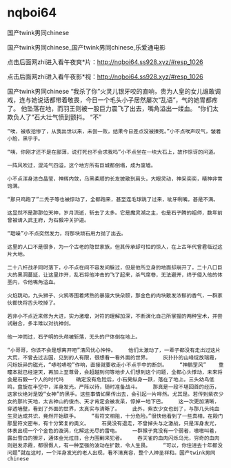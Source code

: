 # nqboi64
国产twink男同chinese

国产twink男同chinese_国产twink男同chinese,乐爱通电影

点击后面网zhi进入看午夜爽*片：http://nqboi64.ss928.xyz/#resp_1026

点击后面网zhi进入看午夜影*视：http://nqboi64.ss928.xyz/#resp_1026

国产twink男同chinese    “我杀了你”火灵儿银牙咬的直响，贵为人皇的女儿谁敢调戏，连与她说话都带着敬畏，今日一个毛头小子居然屡次“乱语”，气的她胃都疼了。    他坠落在地，而羽王则被一股巨力震飞了出去，嘴角溢出一缕血。    “你们太欺负人了”石大壮气愤到颤抖。    “不”

    “唉，被收拾惨了，从我出世以来，未尝一败，结果今日差点没被揍死。”小不点唉声叹气，皱着小脸，黑乎乎。

    “咦，你刚才还不是在鄙薄，说打死也不会求我吗”小不点坐在一块大石上，故作惊讶的问道。

    一阵风吹过，混沌气四溢，这个地方所有巨城都倒塌，成为废墟。

    小不点浑身洁白晶莹，神辉内敛，乌黑柔顺的长发披散到肩头，大眼灵动，神采奕奕，精神非常饱满。

    “那只鸡跑了”二秃子等也被惊动了，全都跑来，甚至连毛球跳了过来，呲牙咧嘴，甚是不满。

    这显然不是那那位天神，岁月流逝，斩去了太多。它是魔灵湖之主，也是石子腾的祖师，数年前曾被请入武王府，为石毅冲关护道。

    “聒噪”小不点突然发力，将那块顽石用力抛了出去。

    这里的人口不是很多，为一个古老的隐世家族，但其传承却可怕的惊人，在上古年代曾君临过这片大地。

    二十八杆战矛同时落下，小不点在间不容发间躲过，但是他所立身的地面却崩开了，二十八口巨大的黑洞蔓延，让这里炸开，乱石将他冲击的飞了起来，杀气席卷，无法避开，终于侵入他的体垩内，令他嘴角溢血。

    火焰跳动，九头狮子、火鸦等围着烤熟的暴猿大快朵颐，那金色的肉块散发浓郁的香气，一群家伙都快将舌头咬掉了。

    若非小不点近来修为大进，实力激增，对符的理解加深，不断演化自己所掌握的两种宝术，并尝试融合，多半难以对抗神剑。

    他一冲而过，石子明的头颅被斩落，无头的尸体倒在地上。

    “小哥哥，你该不会是想离开吧”清风忧心忡忡。    他们太激动了，一辈子都没有走出过这片大荒，不曾去过古国，见到的人有限，很想看一看外面的世界。    灰扑扑的山峰绽放瑞霞，闪烁妖异的磁光，“哧啦哧啦”作响，直接就要收走小不点手中的断剑。    “神鹏罡风”    重瞳本就已经逆天，再加上至尊骨，会超越到何等地步人们想到这个问题，全都心头悸动，未来将会是石毅一个人的时代吗    确定没有危险后，小石昊纵身一跃，落在了地上。三头幼鸟低鸣，盘旋在半空中，浑身发光，严阵以待，随时准备战斗。    那真是一段不堪回首的经历，这家伙绝对是毁“女神”的黑手。这些事情如果传出去，会引起一片哗然。尤其是。若传到紫衣少女的那片天地，太古神山的俊杰、天才肯定会被发呆，惊掉一地下巴。    这一次更加清晰，穿透墙壁，看到了外面的世界，太真实与清晰了。    此外，紫衣少女也到了，与那几头纯血生灵达成共识，竟然开始联手。    “有符文相阻，十分危险。”很快他看到了一些真相，在殿门那里符文密布，有十分繁复的奥义。    石昊没有退走，不曾掉头与之激战，只是浑身发光，体表出现一个个金色的漩涡，化解这无尽的雷电。    一群猴子竟没有一个弱者，嗷嗷叫着，露出雪白的獠牙，通体金光炫目，合力围剿来犯者。    吞天雀的血肉闪烁乌光，穷奇的血肉则迸发赤霞，都很慑人，有一种至强的波动在扩散，令人生畏。    “可以，你住进去十年都没问题”就在这时，一个浑身发光的老人出现，看不清真容，整个人神圣祥和。国产twink男同chinese
